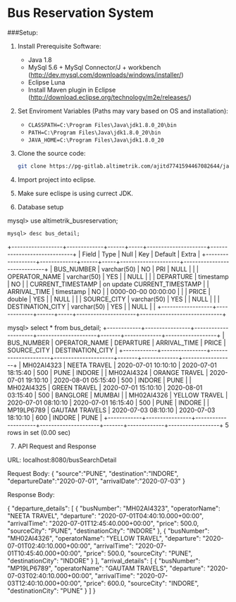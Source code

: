 Bus Reservation System
======================

###Setup:

1. Install Prerequisite Software:
	* Java 1.8
	* MySql 5.6 + MySql Connector/J + workbench (http://dev.mysql.com/downloads/windows/installer/)
	* Eclipse Luna
	* Install Maven plugin in Eclipse (http://download.eclipse.org/technology/m2e/releases/)

2. Set Enviroment Variables (Paths may vary based on OS and installation): 
	* ```CLASSPATH=C:\Program Files\Java\jdk1.8.0_20\bin```
	* ```PATH=C:\Program Files\Java\jdk1.8.0_20\bin```
	* ```JAVA_HOME=C:\Program Files\Java\jdk1.8.0_20```

3. Clone the source code:
 	```bash
 	git clone https://pg-gitlab.altimetrik.com/ajitd7741594467082644/javatestajit/tree/master/AltimetrikAssesmentTest.git
 	```
 	
4. Import project into eclipse.

5. Make sure eclispe is using currect JDK.

6. Database setup


mysql> use altimetrik_busreservation;


	mysql> desc bus_detail;
+------------------+-------------+------+-----+---------------------+-----------------------------+
| Field            | Type        | Null | Key | Default             | Extra                       |
+------------------+-------------+------+-----+---------------------+-----------------------------+
| BUS_NUMBER       | varchar(50) | NO   | PRI | NULL                |                             |
| OPERATOR_NAME    | varchar(50) | YES  |     | NULL                |                             |
| DEPARTURE        | timestamp   | NO   |     | CURRENT_TIMESTAMP   | on update CURRENT_TIMESTAMP |
| ARRIVAL_TIME     | timestamp   | NO   |     | 0000-00-00 00:00:00 |                             |
| PRICE            | double      | YES  |     | NULL                |                             |
| SOURCE_CITY      | varchar(50) | YES  |     | NULL                |                             |
| DESTINATION_CITY | varchar(50) | YES  |     | NULL                |                             |
+------------------+-------------+------+-----+---------------------+-----------------------------+

mysql> select * from bus_detail;
+------------+----------------+---------------------+---------------------+-------+-------------+------------------+
| BUS_NUMBER | OPERATOR_NAME  | DEPARTURE           | ARRIVAL_TIME        | PRICE | SOURCE_CITY | DESTINATION_CITY |
+------------+----------------+---------------------+---------------------+-------+-------------+------------------+
| MH02AI4323 | NEETA TRAVEL   | 2020-07-01 10:10:10 | 2020-07-01 18:15:40 |   500 | PUNE        | INDORE           |
| MH02AI4324 | ORANGE TRAVEL  | 2020-07-01 19:10:10 | 2020-08-01 05:15:40 |   500 | INDORE      | PUNE             |
| MH02AI4325 | GREEN TRAVEL   | 2020-07-01 15:10:10 | 2020-08-01 03:15:40 |   500 | BANGLORE    | MUMBAI           |
| MH02AI4326 | YELLOW TRAVEL  | 2020-07-01 08:10:10 | 2020-07-01 16:15:40 |   500 | PUNE        | INDORE           |
| MP19LP6789 | GAUTAM TRAVELS | 2020-07-03 08:10:10 | 2020-07-03 18:10:10 |   600 | INDORE      | PUNE             |
+------------+----------------+---------------------+---------------------+-------+-------------+------------------+
5 rows in set (0.00 sec)

7. API Request and Response

URL:
localhost:8080/busSearchDetail

Request Body:
{
    "source":"PUNE",
    "destination":"INDORE",
    "departureDate":"2020-07-01",
    "arrivalDate":"2020-07-03"
}

Response Body:

{
    "departure_details": [
        {
            "busNumber": "MH02AI4323",
            "operatorName": "NEETA TRAVEL",
            "departure": "2020-07-01T04:40:10.000+00:00",
            "arrivalTime": "2020-07-01T12:45:40.000+00:00",
            "price": 500.0,
            "sourceCity": "PUNE",
            "destinationCity": "INDORE"
        },
        {
            "busNumber": "MH02AI4326",
            "operatorName": "YELLOW TRAVEL",
            "departure": "2020-07-01T02:40:10.000+00:00",
            "arrivalTime": "2020-07-01T10:45:40.000+00:00",
            "price": 500.0,
            "sourceCity": "PUNE",
            "destinationCity": "INDORE"
        }
    ],
    "arrival_details": [
        {
            "busNumber": "MP19LP6789",
            "operatorName": "GAUTAM TRAVELS",
            "departure": "2020-07-03T02:40:10.000+00:00",
            "arrivalTime": "2020-07-03T12:40:10.000+00:00",
            "price": 600.0,
            "sourceCity": "INDORE",
            "destinationCity": "PUNE"
        }
    ]
}

